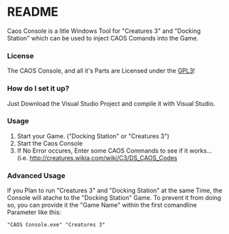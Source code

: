 # README #

Caos Console is a litle Windows Tool for "Creatures 3" and "Docking Station" which can be used to inject CAOS Comands into the Game.

### License ###
The CAOS Console, and all it's Parts are Licensed under the [GPL3](https://gnu.org/licenses/gpl-3.0)!

### How do I set it up? ###

Just Download the Visual Studio Project and compile it with Visual Studio.

### Usage ###
1. Start your Game. ("Docking Station" or "Creatures 3")
2. Start the Caos Console
3. If No Error occures, Enter some CAOS Commands to see if it works… (i.e. http://creatures.wikia.com/wiki/C3/DS_CAOS_Codes

### Advanced Usage ###
If you Plan to run "Creatures 3" and "Docking Station" at the same Time, the Console will atache to the "Docking Station" Game.
To prevent it from doing so, you can provide it the "Game Name" within the first comandline Parameter like this:
```
"CAOS Console.exe" "Creatures 3"
```